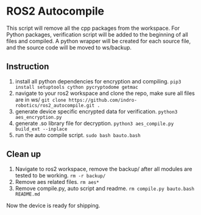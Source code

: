 # ROS2 Autocompile
This script will remove all the cpp packages from the workspace. For Python packages, verification script will be added to the beginning of all files and compiled. A python wrapper will be created for each source file, and the source code will be moved to ws/backup.

## Instruction
1. install all python dependencies for encryption and compiling. `pip3 install setuptools cython pycryptodome getmac`
2. navigate to your ros2 workspace and clone the repo, make sure all files are in ws/ `git clone https://github.com/indro-robotics/ros2_autocompile.git .`
2. generate device specific encrypted data for verification. `python3 aes_encryption.py`
3. generate .so library file for decryption. `python3 aes_compile.py build_ext --inplace`
4. run the auto compile script. `sudo bash bauto.bash`

## Clean up
1. Navigate to ros2 workspace, remove the backup/ after all modules are tested to be working. `rm -r backup/`
2. Remove aes related files. `rm aes*`
3. Remove compile.py, auto script and readme. `rm compile.py bauto.bash README.md`

Now the device is ready for shipping.